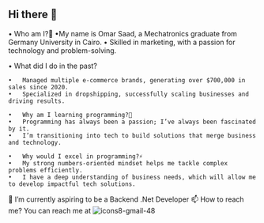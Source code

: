 ## Hi there 👋

•	Who am I?🤔
	•My name is	Omar Saad, a Mechatronics graduate from Germany University in Cairo.
	•	Skilled in marketing, with a passion for technology and problem-solving.
 
•	What did I do in the past?

	•	Managed multiple e-commerce brands, generating over $700,000 in sales since 2020.
	•	Specialized in dropshipping, successfully scaling businesses and driving results.
 
	•	Why am I learning programming?🔭
	•	Programming has always been a passion; I’ve always been fascinated by it.
	•	I’m transitioning into tech to build solutions that merge business and technology.
 
	•	Why would I excel in programming?⚡
	•	My strong numbers-oriented mindset helps me tackle complex problems efficiently.
	•	I have a deep understanding of business needs, which will allow me to develop impactful tech solutions.

 🌱 I’m currently aspiring to be a Backend .Net Developer
 📫 How to reach me?
    You can reach me at ![icons8-gmail-48](https://github.com/user-attachments/assets/da5dbd90-3327-46d0-9c4d-d906f14d3d19)


<!--
**Mero0077/Mero0077** is a ✨ _special_ ✨ repository because its `README.md` (this file) appears on your GitHub profile.

Here are some ideas to get you started:

- 🔭 I’m currently working on ...
- 🌱 I’m currently learning ...
- 👯 I’m looking to collaborate on ...
- 🤔 I’m looking for help with ...
- 💬 Ask me about ...
- 📫 How to reach me: ...
- 😄 Pronouns: ...
- ⚡ Fun fact: ...
-->
